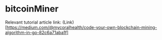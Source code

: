# bitcoinMiner

Relevant tutorial article link: (Link)[https://medium.com/@mycoralhealth/code-your-own-blockchain-mining-algorithm-in-go-82c6a71aba1f]

